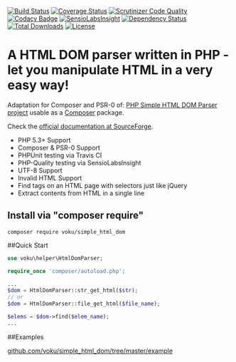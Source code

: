[![Build Status](https://travis-ci.org/voku/simple_html_dom.svg?branch=master)](https://travis-ci.org/voku/simple_html_dom)
[![Coverage Status](https://coveralls.io/repos/github/voku/simple_html_dom/badge.svg?branch=master)](https://coveralls.io/github/voku/simple_html_dom?branch=master)
[![Scrutinizer Code Quality](https://scrutinizer-ci.com/g/voku/simple_html_dom/badges/quality-score.png?b=master)](https://scrutinizer-ci.com/g/voku/simple_html_dom/?branch=master)
[![Codacy Badge](https://www.codacy.com/project/badge/3290fdc35c8f49ad9abdf053582466eb)](https://www.codacy.com/app/voku/simple_html_dom)
[![SensioLabsInsight](https://insight.sensiolabs.com/projects/be3e4851-272f-4499-9fc4-4b2704a43301/mini.png)](https://insight.sensiolabs.com/projects/be3e4851-272f-4499-9fc4-4b2704a43301)
[![Dependency Status](https://www.versioneye.com/php/voku:simple_html_dom/dev-master/badge.svg)](https://www.versioneye.com/php/voku:simple_html_dom/dev-master)
[![Total Downloads](https://poser.pugx.org/voku/simple_html_dom/downloads)](https://packagist.org/packages/voku/simple_html_dom)
[![License](https://poser.pugx.org/voku/simple_html_dom/license.svg)](https://packagist.org/packages/voku/simple_html_dom)



A HTML DOM parser written in PHP - let you manipulate HTML in a very easy way!
===============

Adaptation for Composer and PSR-0 of: [PHP Simple HTML DOM Parser project](http://simplehtmldom.sourceforge.net/) usable as a [Composer](http://getcomposer.org/) package.

Check the [official documentation at SourceForge](http://simplehtmldom.sourceforge.net/manual.htm).

- PHP 5.3+ Support
- Composer & PSR-0 Support
- PHPUnit testing via Travis CI
- PHP-Quality testing via SensioLabsInsight
- UTF-8 Support
- Invalid HTML Support
- Find tags on an HTML page with selectors just like jQuery
- Extract contents from HTML in a single line


## Install via "composer require"

```shell
composer require voku/simple_html_dom
```

##Quick Start

```php
use voku\helper\HtmlDomParser;

require_once 'composer/autoload.php';

...
$dom = HtmlDomParser::str_get_html($str);
// or 
$dom = HtmlDomParser::file_get_html($file_name);

$elems = $dom->find($elem_name);
...

```

##Examples

[github.com/voku/simple_html_dom/tree/master/example](https://github.com/voku/simple_html_dom/tree/master/example)
